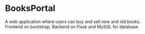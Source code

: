 # BooksPortal
A web application where users can buy and sell new and old books. Frontend on bootstrap, Backend on Flask and MySQL for database.

